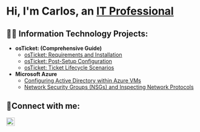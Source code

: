 <h1>Hi, I'm Carlos, an <a href="https://linkedin.com/in/carlos-perez-97a86a2a5/">IT Professional</a></h1>

<h2>👨‍💻 Information Technology Projects:</h2>

- <b>osTicket: (Comprehensive Guide)</b>
  - [osTicket: Requirements and Installation](https://github.com/CAP-ITN/osticket-prereqs)
  - [osTicket: Post-Setup Configuration](https://github.com/CAP-ITN/post-install-config)
  - [osTicket: Ticket Lifecycle Scenarios](https://github.com/CAP-ITN/osTicket-Ticket-Lifecycle-Scenarios)
- <b>Microsoft Azure</b>
  - [Configuring Active Directory within Azure VMs](https://github.com/CAP-ITN/AD-Within-Azure)
  - [Network Security Groups (NSGs) and Inspecting Network Protocols](https://github.com/CAP-ITN/Network-Security-Groups-NSGs-and-Inspecting-Network-Protocols)

<h2>🤳Connect with me:</h2>

[<img align="left" alt="Josh | LinkedIn" width="22px" src="https://cdn.jsdelivr.net/npm/simple-icons@v3/icons/linkedin.svg" />][linkedin]

[linkedin]: https://linkedin.com/in/carlos-perez-97a86a2a5/
